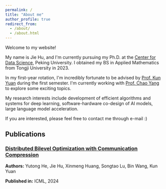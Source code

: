 ```yaml
---
permalink: /
title: "About me"
author_profile: true
redirect_from: 
  - /about/
  - /about.html
---
```


Welcome to my website!

My name is Jie Hu, and I'm currently pursuing my Ph.D. at the [Center for Data Science](https://www.ds.pku.edu.cn/), Peking University. I obtained my BS in Applied Mathematics from Tongji University in 2023.

In my first-year rotation, I'm incredibly fortunate to be advised by [Prof. Kun Yuan](https://kunyuan827.github.io) during the first semester. I'm currently working with [Prof. Chao Yang](https://www.math.pku.edu.cn/teachers/yangch/english/index.html) to explore some exciting topics.

My research interests include development of efficient algorithms and systems for deep learning, software-hardware co-design of AI models, large language model acceleration. 

If you are interested, please feel free to contact me through e-mail :)


## Publications

### [Distributed Bilevel Optimization with Communication Compression](https://arxiv.org/pdf/2405.18858)
**Authors:** Yutong He, Jie Hu, Xinmeng Huang, Songtao Lu, Bin Wang, Kun Yuan

**Published in:** ICML, 2024


